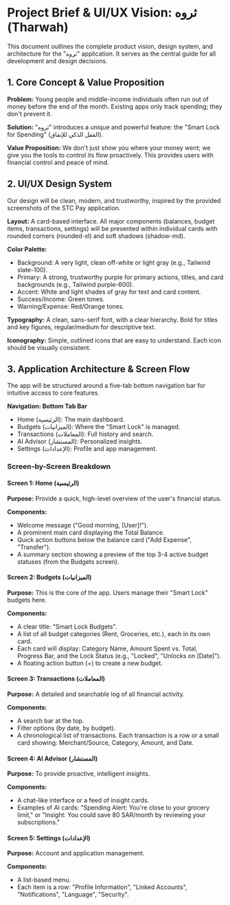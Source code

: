 # Project Brief & UI/UX Vision: ثروه (Tharwah)

This document outlines the complete product vision, design system, and architecture for the "ثروه" application. It serves as the central guide for all development and design decisions.

## 1. Core Concept & Value Proposition

**Problem:** Young people and middle-income individuals often run out of money before the end of the month. Existing apps only track spending; they don't prevent it.

**Solution:** "ثروه" introduces a unique and powerful feature: the "Smart Lock for Spending" (القفل الذكي للإنفاق).

**Value Proposition:** We don't just show you where your money went; we give you the tools to control its flow proactively. This provides users with financial control and peace of mind.

## 2. UI/UX Design System

Our design will be clean, modern, and trustworthy, inspired by the provided screenshots of the STC Pay application.

**Layout:** A card-based interface. All major components (balances, budget items, transactions, settings) will be presented within individual cards with rounded corners (rounded-xl) and soft shadows (shadow-md).

**Color Palette:**

- Background: A very light, clean off-white or light gray (e.g., Tailwind slate-100).
- Primary: A strong, trustworthy purple for primary actions, titles, and card backgrounds (e.g., Tailwind purple-600).
- Accent: White and light shades of gray for text and card content.
- Success/Income: Green tones.
- Warning/Expense: Red/Orange tones.

**Typography:** A clean, sans-serif font, with a clear hierarchy. Bold for titles and key figures, regular/medium for descriptive text.

**Iconography:** Simple, outlined icons that are easy to understand. Each icon should be visually consistent.

## 3. Application Architecture & Screen Flow

The app will be structured around a five-tab bottom navigation bar for intuitive access to core features.

**Navigation: Bottom Tab Bar**
- Home (الرئيسية): The main dashboard.
- Budgets (الميزانيات): Where the "Smart Lock" is managed.
- Transactions (المعاملات): Full history and search.
- AI Advisor (المستشار): Personalized insights.
- Settings (الإعدادات): Profile and app management.

### Screen-by-Screen Breakdown

#### Screen 1: Home (الرئيسية)

**Purpose:** Provide a quick, high-level overview of the user's financial status.

**Components:**

- Welcome message ("Good morning, [User]!").
- A prominent main card displaying the Total Balance.
- Quick action buttons below the balance card ("Add Expense", "Transfer").
- A summary section showing a preview of the top 3-4 active budget statuses (from the Budgets screen).

#### Screen 2: Budgets (الميزانيات)

**Purpose:** This is the core of the app. Users manage their "Smart Lock" budgets here.

**Components:**

- A clear title: "Smart Lock Budgets".
- A list of all budget categories (Rent, Groceries, etc.), each in its own card.
- Each card will display: Category Name, Amount Spent vs. Total, Progress Bar, and the Lock Status (e.g., "Locked", "Unlocks on [Date]").
- A floating action button (+) to create a new budget.

#### Screen 3: Transactions (المعاملات)

**Purpose:** A detailed and searchable log of all financial activity.

**Components:**

- A search bar at the top.
- Filter options (by date, by budget).
- A chronological list of transactions. Each transaction is a row or a small card showing: Merchant/Source, Category, Amount, and Date.

#### Screen 4: AI Advisor (المستشار)

**Purpose:** To provide proactive, intelligent insights.

**Components:**

- A chat-like interface or a feed of insight cards.
- Examples of AI cards: "Spending Alert: You're close to your grocery limit," or "Insight: You could save 80 SAR/month by reviewing your subscriptions."

#### Screen 5: Settings (الإعدادات)

**Purpose:** Account and application management.

**Components:**

- A list-based menu.
- Each item is a row: "Profile Information", "Linked Accounts", "Notifications", "Language", "Security".
